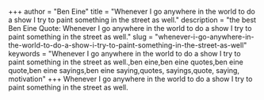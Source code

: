 +++
author = "Ben Eine"
title = "Whenever I go anywhere in the world to do a show I try to paint something in the street as well."
description = "the best Ben Eine Quote: Whenever I go anywhere in the world to do a show I try to paint something in the street as well."
slug = "whenever-i-go-anywhere-in-the-world-to-do-a-show-i-try-to-paint-something-in-the-street-as-well"
keywords = "Whenever I go anywhere in the world to do a show I try to paint something in the street as well.,ben eine,ben eine quotes,ben eine quote,ben eine sayings,ben eine saying,quotes, sayings,quote, saying, motivation"
+++
Whenever I go anywhere in the world to do a show I try to paint something in the street as well.
